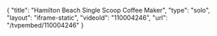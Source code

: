 {
    "title": "Hamilton Beach Single Scoop Coffee Maker",
    "type": "solo",
    "layout": "iframe-static",
    "videoId": "110004246",
    "url": "\/tvpembed\/110004246"
}